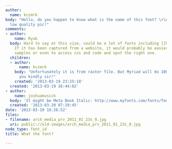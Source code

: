 ```yaml
---
author:
  name: kczmrk
body: "Hello, do you happen to know what is the name of this font? \r\nSorry for the
  low quality pic!"
comments:
- author:
    name: Ryuk
  body: Hard to say at this size, could be a lot of fonts including [[http://www.myfonts.com/fonts/adobe/myriad|Myriad]].
    If it has been captured from a website, it would probably be easier to get more
    samples or even to access css and code and spot the right one.
  children:
  - author:
      name: kczmrk
    body: "Unfortunately it is from raster file. But Myriad will do 100%.\r\nThank
      you kindly sir!"
    created: '2013-03-19 23:25:18'
  created: '2013-03-19 16:44:02'
- author:
    name: joshuamusick
  body: 'It might be Meta Book Italic: http://www.myfonts.com/fonts/fontfont/ff-meta/ot-book-italic/'
  created: '2013-03-20 07:29:45'
date: '2013-03-19 16:26:52'
files:
- filename: arch_media_prv_2011_01_23s_0.jpg
  uri: public://old-images/arch_media_prv_2011_01_23s_0.jpg
node_type: font_id
title: What the font?

---
```

